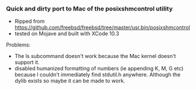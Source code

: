 ### Quick and dirty port to Mac of the posixshmcontrol utility
- Ripped from https://github.com/freebsd/freebsd/tree/master/usr.bin/posixshmcontrol
- tested on Mojave and built with XCode 10.3

Problems:
- The ls subcommand doesn't work because the Mac kernel doesn't support it.
- disabled humanized formatting of numbers (ie appending K, M, G etc) because I couldn't immediately find stdutil.h anywhere.  Although the dylib exists so maybe it can be made to work.
